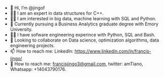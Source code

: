 - 👋 Hi, I’m @jingof
- 💪🏽 I am an expert in data structures for C++.
- 👍🏽 I am interested in big data, machine learning with SQL and Python.
- 🌱 Currently pursuing a Business Analytics graduate degree with Emory University.
- 👨‍💻 I have sofware engineering experince with Python, SQL and Bash.
- 💞️ Looking to collaborate on Data science, optimization algorithms, data engineering projects.
- 📫 How to reach me: LinkedIn: https://www.linkedin.com/in/francis-jingo/
- 📮 How to reach me: francisjingo3@gmail.com, twitter: amTiano, Whatsapp: +14043790176.

<!---
jingof/jingof is a ✨ special ✨ repository because its `README.md` (this file) appears on your GitHub profile.
You can click the Preview link to take a look at your changes.
--->
